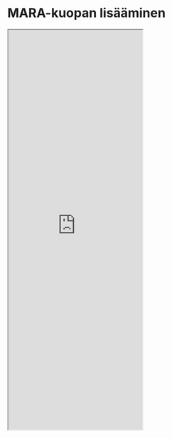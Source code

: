 # MARA-kuopan lisääminen

<iframe src="https://drive.google.com/file/d/1YvVkborpmX5lcEethbCEBcuu787CPSwS/preview" width="60%" height="900" allowfullscreen="allowfullscreen"></iframe>
